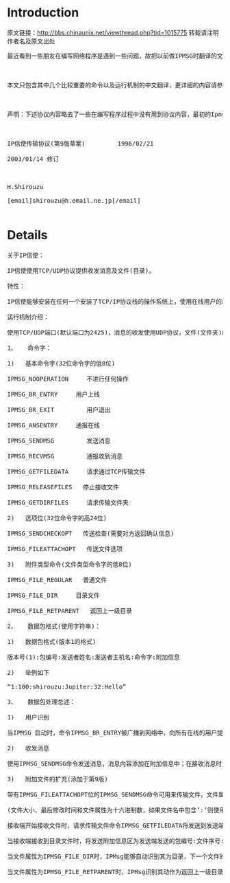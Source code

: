 # Introduction #
原文链接：http://bbs.chinaunix.net/viewthread.php?tid=1015775
转载请注明作者名及原文出处

<pre>
最近看到一些朋友在编写网络程序是遇到一些问题，故把以前做IPMSG时翻译的文档贴过来，希望对网络编程新手有所帮助，在寻找编程项目的同学们也可参照此文档写出自己的IPMSG。<br>
<br>
本文只包含其中几个比较重要的命令以及运行机制的中文翻译，更详细的内容请参照文后的IPMSG 协议英文文档<br>
<br>
声明：下述协议内容略去了一些在编写程序过程中没有用到协议内容，最初的Ipmsg协议是用日文写的，下面协议内容由本人(cugb_cat)翻译自Mr.Kanazawa的英文文档。本翻译文档可任意传播和使用。<br>
<br>
IP信使传输协议(第9版草案)         1996/02/21<br>
2003/01/14 修订<br>
<br>
H.Shirouzu<br>
[email]shirouzu@h.email.ne.jp[/email]<br>
</pre>


# Details #

<pre>
关于IP信使：<br>
IP信使使用TCP/UDP协议提供收发消息及文件(目录)。<br>
特性：<br>
IP信使能够安装在任何一个安装了TCP/IP协议栈的操作系统上，使用在线用户的动态识别机制，可以和在线所有用户进行信息交换。<br>
运行机制介绍：<br>
使用TCP/UDP端口(默认端口为2425)，消息的收发使用UDP协议，文件(文件夹)的收发使用TCP协议。<br>
1、   命令字：<br>
1)   基本命令字(32位命令字的低8位)<br>
IPMSG_NOOPERATION     不进行任何操作<br>
IPMSG_BR_ENTRY     用户上线<br>
IPMSG_BR_EXIT         用户退出<br>
IPMSG_ANSENTRY     通报在线<br>
IPMSG_SENDMSG         发送消息<br>
IPMSG_RECVMSG         通报收到消息<br>
IPMSG_GETFILEDATA     请求通过TCP传输文件<br>
IPMSG_RELEASEFILES   停止接收文件<br>
IPMSG_GETDIRFILES     请求传输文件夹<br>
2)   选项位(32位命令字的高24位)<br>
IPMSG_SENDCHECKOPT   传送检查(需要对方返回确认信息)<br>
IPMSG_FILEATTACHOPT   传送文件选项<br>
3)   附件类型命令(文件类型命令字的低8位)<br>
IPMSG_FILE_REGULAR   普通文件<br>
IPMSG_FILE_DIR     目录文件<br>
IPMSG_FILE_RETPARENT   返回上一级目录<br>
2、   数据包格式(使用字符串)：<br>
1)   数据包格式(版本1的格式)<br>
版本号(1):包编号:发送者姓名:发送者主机名:命令字:附加信息<br>
2)   举例如下<br>
“1:100:shirouzu:Jupiter:32:Hello”<br>
3、   数据包处理总述：<br>
1)   用户识别<br>
当IPMSG 启动时，命令IPMSG_BR_ENTRY被广播到网络中，向所有在线的用户提示一个新用户的到达(即表示“我来了”)；所有在线用户将把该新上线用户添加到自己的用户列表中，并向该新上线用户发送IPMSG_ANSENTRY命令(即表示“我在线”)；该新上线用户接收到 IPMSG_ANSENTRY命令后即将在线用户添加到自己的用户列表中。<br>
2)   收发消息<br>
使用IPMSG_SENDMSG命令发送消息，消息内容添加在附加信息中；在接收消息时，如果对方要求回信确认(IPMSG_SENDCHECKOPT位打开)，则需发送IPMSG_RECVMSG命令并将对方发送的数据包的编号放在附加信息中一同发送至发送消息方<br>
3)   附加文件的扩充(添加于第9版)<br>
带有IPMSG_FILEATTACHOPT位的IPMSG_SENDMSG命令可用来传输文件，文件属性及内容添加在附加信息中，文件内容添加在消息内容后并以’\0’与之分隔开。传输文件时以下信息将被添加到消息内容之后(包括格式)：文件序号:文件名:大小(单位:字节):最后修改时间:文件属性[: 附加属性=val1[,val2…][:附加信息=…]]:\a:文件序号…<br>
(文件大小、最后修改时间和文件属性为十六进制数，如果文件名中包含’:’则使用“::”代替)。<br>
接收端开始接收文件时，请求传输文件命令IPMSG_GETFILEDATA将发送到发送端的TCP端口(和UDP的发送端口相同)，并将发送端发送的包编号:文件序号:偏移量(全为十六进制格式)写到附加信息区一同发送，文件发送端接收到该请求信息并进行校验正确后即开始发送文件(不使用任何格式，亦不进行加密)。<br>
当接收端接收到目录文件时，将发送附加信息区为发送端发送的包编号:文件序号:偏移量(全为十六进制格式) 的 IPMSG_GETDIRFILES命令，以用来请求传输目录文件；发送端则将头信息长度:文件名:文件大小:文件属性:文件内容添加到附加信息区 (除了文件名和文件内容外，其余皆为十六进制)，头信息长度是从头信息长度开始到文件内容前的‘:’分割符为止的字符个数。<br>
当文件属性为IPMSG_FILE_DIR时，IPMsg能够自动识别其为目录，下一个文件的数据在该目录之后。<br>
当文件属性为IPMSG_FILE_RETPARENT时，IPMsg识别其动作为返回上一级目录，在这种情况下，文件名为‘.’其属性为当前目录的值。<br>
</pre>